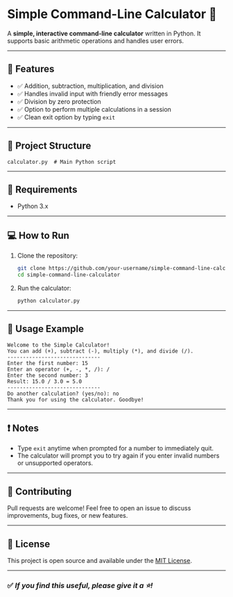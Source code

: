 # Simple Command-Line Calculator 🧮

A **simple, interactive command-line calculator** written in Python.
It supports basic arithmetic operations and handles user errors.

---

## 🚀 Features

* ✅ Addition, subtraction, multiplication, and division
* ✅ Handles invalid input with friendly error messages
* ✅ Division by zero protection
* ✅ Option to perform multiple calculations in a session
* ✅ Clean exit option by typing `exit`

---

## 📂 Project Structure

```text
calculator.py  # Main Python script
```

---

## 🔧 Requirements

* Python 3.x

---

## 💻 How to Run

1. Clone the repository:

   ```bash
   git clone https://github.com/your-username/simple-command-line-calculator.git
   cd simple-command-line-calculator
   ```
2. Run the calculator:

   ```bash
   python calculator.py
   ```

---

## 📝 Usage Example

```text
Welcome to the Simple Calculator!
You can add (+), subtract (-), multiply (*), and divide (/).
------------------------------
Enter the first number: 15
Enter an operator (+, -, *, /): /
Enter the second number: 3
Result: 15.0 / 3.0 = 5.0
------------------------------
Do another calculation? (yes/no): no
Thank you for using the calculator. Goodbye!
```

---

## ❗ Notes

* Type `exit` anytime when prompted for a number to immediately quit.
* The calculator will prompt you to try again if you enter invalid numbers or unsupported operators.

---

## 📢 Contributing

Pull requests are welcome! Feel free to open an issue to discuss improvements, bug fixes, or new features.

---

## 📄 License

This project is open source and available under the [MIT License](LICENSE).

---

### ✅ *If you find this useful, please give it a ⭐!*
